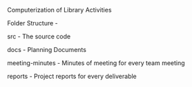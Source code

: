 Computerization of Library Activities

Folder Structure -

src - The source code 

docs - Planning Documents

meeting-minutes - Minutes of meeting for every team meeting

reports - Project reports for every deliverable


